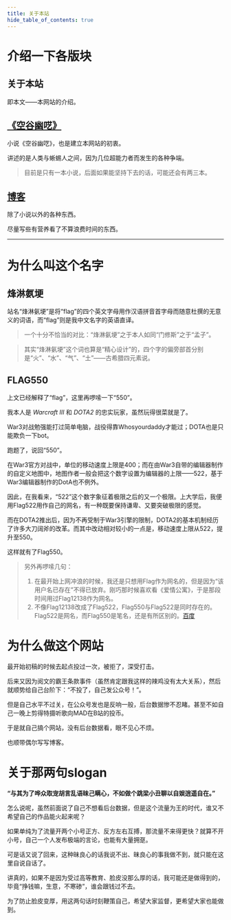 ```yaml
---
title: 关于本站
hide_table_of_contents: true
---
```


# 介绍一下各版块

## 关于本站

即本文——本网站的介绍。

## [《空谷幽呓》](./balderdash/overture)

小说《空谷幽呓》，也是建立本网站的初衷。

讲述的是人类与蜥蜴人之间，因为几位超能力者而发生的各种争端。

> 目前是只有一本小说，后面如果能坚持下去的话，可能还会有两三本。

## [博客](./blog)

除了小说以外的各种东西。

尽量写些有营养看了不算浪费时间的东西。

---

# 为什么叫这个名字

## 烽淋氨埂

站名“烽淋氨埂”是将“flag”的四个英文字母用作汉语拼音首字母而随意杜撰的无意义的词语，而“flag”则是我中文名字的英语直译。

> 一个十分不恰当的对比：“烽淋氨埂”之于本人如同“门修斯”之于“孟子”。

> 其实“烽淋氨埂”这个词也算是“精心设计”的，四个字的偏旁部首分别是“火”、“水”、“气”、“土”——古希腊四元素说。

## FLAG550

上文已经解释了“flag”，这里再啰嗦一下“550”。

我本人是 *Warcraft Ⅲ* 和 *DOTA2* 的忠实玩家，虽然玩得很菜就是了。

War3对战勉强能打过简单电脑，战役得靠Whosyourdaddy才能过；DOTA也是只能欺负一下bot。

跑题了，说回“550”。

在War3官方对战中，单位的移动速度上限是400；而在由War3自带的编辑器制作的自定义地图中，地图作者一般会把这个数字设置为编辑器的上限——522，基于War3编辑器制作的DotA也不例外。

因此，在我看来，“522”这个数字象征着极限之后的又一个极限。上大学后，我便用Flag522用作自己的网名，有一种既要保持谦卑、又要突破极限的感觉。

而在DOTA2推出后，因为不再受制于War3引擎的限制，DOTA2的基本机制经历了许多大刀阔斧的改革。而其中改动相对较小的一点是，移动速度上限从522，提升至550。

这样就有了Flag550。

> 另外再啰嗦几句：
>
> 1. 在最开始上网冲浪的时候，我还是只想用Flag作为网名的，但是因为“该用户名已存在”不得已放弃。刚巧那时候喜欢看《爱情公寓》，于是那段时间用过Flag12138作为网名。
> 2. 不像Flag12138改成了Flag522，Flag550与Flag522是同时存在的。Flag522是网名，而Flag550是笔名，还是有所区别的。[百度](https://www.baidu.com)

# 为什么做这个网站

最开始初稿的时候去起点投过一次，被拒了，深受打击。

后来又因为阅文的霸王条款事件（虽然肯定跟我这样的辣鸡没有太大关系），然后就顺势给自己台阶下：“不投了，自己发公众号！”。

但是自己水平不过关，在公众号发也是反响一般，后台数据惨不忍睹。甚至不如自己一晚上剪得特摄听歌向MAD在B站的投币。

于是就自己搞个网站，没有后台数据看，眼不见心不烦。

也顺带偶尔写写博客。

# 关于那两句slogan

**“与其为了哗众取宠胡言乱语昧己瞒心，不如做个跳梁小丑聊以自娱逍遥自在。”**

怎么说呢，虽然前面说了自己不想看后台数据，但是这个流量为王的时代，谁又不希望自己的作品能火起来呢？

如果单纯为了流量开两个小号正方、反方左右互搏，那流量不来得更快？就算不开小号，自己一个人发布极端的言论，也能有大量拥趸。

可是话又说了回来，这种昧良心的话我说不出、昧良心的事我做不到，就只能在这里自说自话了。

讲真的，如果不是因为受过高等教育、脸皮没那么厚的话，我可能还是做得到的，毕竟“挣钱嘛，生意，不寒碜”，谁会跟钱过不去。

为了防止脸皮变厚，用这两句话时刻鞭策自己，希望大家监督，更希望大家也能做到。
